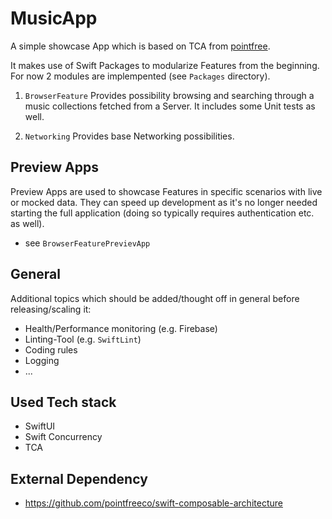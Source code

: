 # MusicApp

A simple showcase App which is based on TCA from [pointfree](https://www.pointfree.co).

It makes use of Swift Packages to modularize Features from the beginning. For now 2 modules are implempented (see `Packages` directory).

1. `BrowserFeature`
Provides possibility browsing and searching through a music collections fetched from a Server. It includes some Unit tests as well.

2. `Networking`
Provides base Networking possibilities.

## Preview Apps
Preview Apps are used to showcase Features in specific scenarios with live or mocked data. They can speed up development as it's no longer needed starting the full application (doing so typically requires authentication etc. as well).

* see `BrowserFeaturePrevievApp`

## General

Additional topics which should be added/thought off in general before releasing/scaling it:

* Health/Performance monitoring (e.g. Firebase)
* Linting-Tool (e.g. `SwiftLint`)
* Coding rules
* Logging
* ...

## Used Tech stack

* SwiftUI
* Swift Concurrency
* TCA


## External Dependency
* https://github.com/pointfreeco/swift-composable-architecture

